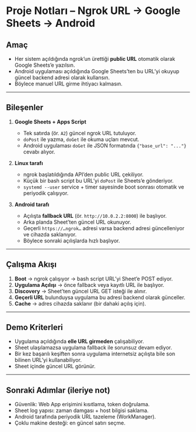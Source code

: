 # Proje Notları – Ngrok URL → Google Sheets → Android

## Amaç
- Her sistem açıldığında ngrok’un ürettiği **public URL** otomatik olarak Google Sheets’e yazılsın.
- Android uygulaması açıldığında Google Sheets’ten bu URL’yi okuyup güncel backend adresi olarak kullansın.
- Böylece manuel URL girme ihtiyacı kalmasın.

---

## Bileşenler
1. **Google Sheets + Apps Script**
    - Tek satırda (ör. `A2`) güncel ngrok URL tutuluyor.
    - `doPost` ile yazma, `doGet` ile okuma uçları mevcut.
    - Android uygulaması `doGet` ile JSON formatında `{"base_url": "..."}` cevabı alıyor.

2. **Linux tarafı**
    - ngrok başlatıldığında API’den public URL çekiliyor.
    - Küçük bir bash script bu URL’yi `doPost` ile Sheets’e gönderiyor.
    - `systemd --user` service + timer sayesinde boot sonrası otomatik ve periyodik çalışıyor.

3. **Android tarafı**
    - Açılışta **fallback URL** (ör. `http://10.0.2.2:8000`) ile başlıyor.
    - Arka planda Sheet’ten güncel URL okunuyor.
    - Geçerli `https://…ngrok…` adresi varsa backend adresi güncelleniyor ve cihazda saklanıyor.
    - Böylece sonraki açılışlarda hızlı başlıyor.

---

## Çalışma Akışı
1. **Boot** → ngrok çalışıyor → bash script URL’yi Sheet’e POST ediyor.
2. **Uygulama Açılışı** → önce fallback veya kayıtlı URL ile başlıyor.
3. **Discovery** → Sheet’ten güncel URL GET isteği ile alınır.
4. **Geçerli URL** bulunduysa uygulama bu adresi backend olarak günceller.
5. **Cache** → adres cihazda saklanır (bir dahaki açılış için).

---

## Demo Kriterleri
- Uygulama açıldığında **elle URL girmeden** çalışabiliyor.
- Sheet ulaşılamazsa uygulama fallback ile sorunsuz devam ediyor.
- Bir kez başarılı keşiften sonra uygulama internetsiz açılışta bile son bilinen URL’yi kullanabiliyor.
- Sheet içinde güncel URL görünür.

---

## Sonraki Adımlar (ileriye not)
- Güvenlik: Web App erişimini kısıtlama, token doğrulama.
- Sheet log yapısı: zaman damgası + host bilgisi saklama.
- Android tarafında periyodik URL tazeleme (WorkManager).
- Çoklu makine desteği: en güncel satırı seçme.  

